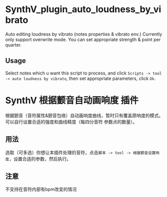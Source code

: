 # SynthV_plugin_auto_loudness_by_vibrato

Auto editing loudness by vibrato (notes properties &amp; vibrato env.) Currently only support overwrite mode. You can set appropriate strength & point per quarter.

## Usage

Select notes which u want this script to process, and click `Scripts -> tool -> auto loudness by vibrato`, then set appropriate parameters, click `Ok`.

# SynthV 根据颤音自动画响度 插件

根据颤音（音符属性&颤音包络）自动画响度曲线，暂时只有覆盖原响度的模式。可以自行设置合适的强度和曲线精度（每四分音符 参数点的数量）。

## 用法

选取（可多选）你想让本插件处理的音符，点击`脚本 -> tool -> 根据颤音设置响度`，设置合适的参数，然后执行。

## 注意

不支持在音符内部有bpm改变的情况
